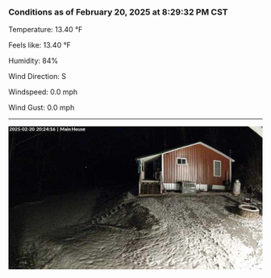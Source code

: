 ### Conditions as of February 20, 2025 at 8:29:32 PM CST 

Temperature: 13.40 &deg;F

Feels like: 13.40 &deg;F

Humidity: 84%

Wind Direction: S

Windspeed: 0.0 mph

Wind Gust: 0.0 mph

---

<img src="./images/latest.jpeg"/>


